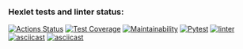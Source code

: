 ### Hexlet tests and linter status:
[![Actions Status](https://github.com/bandodok/python-project-lvl3/workflows/hexlet-check/badge.svg?branch=)](https://github.com/bandodok/python-project-lvl3/actions?query=branch:)
[![Test Coverage](https://api.codeclimate.com/v1/badges/ed33ad69ed0e435991f7/test_coverage)](https://codeclimate.com/github/bandodok/python-project-lvl3/test_coverage)
[![Maintainability](https://api.codeclimate.com/v1/badges/ed33ad69ed0e435991f7/maintainability)](https://codeclimate.com/github/bandodok/python-project-lvl3/maintainability)
[![Pytest](https://github.com/bandodok/python-project-lvl3/actions/workflows/pytest.yml/badge.svg)](https://github.com/bandodok/python-project-lvl3/actions/workflows/pytest.yml)
[![linter](https://github.com/bandodok/python-project-lvl3/actions/workflows/linter.yml/badge.svg)](https://github.com/bandodok/python-project-lvl3/actions/workflows/linter.yml)
[![asciicast](https://asciinema.org/a/38SlndTXMYeYlskFyN0GfeE4o.svg)](https://asciinema.org/a/38SlndTXMYeYlskFyN0GfeE4o)
[![asciicast](https://asciinema.org/a/yqeUWpy4NZYUrwgeTY82HIHhh.svg)](https://asciinema.org/a/yqeUWpy4NZYUrwgeTY82HIHhh)

